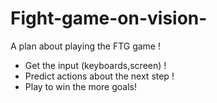 # Fight-game-on-vision-
A plan about playing the FTG game !
* Get the input (keyboards,screen) !
* Predict actions about the next step !
* Play to win the more goals!
